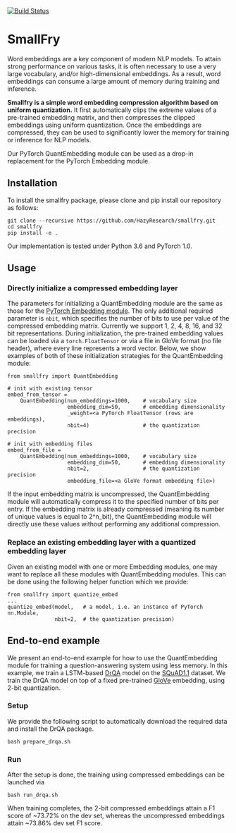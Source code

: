 [![Build Status](https://travis-ci.com/HazyResearch/smallfry.svg?token=SDDXppprxKsrJRr7hanX&branch=master)](https://travis-ci.com/HazyResearch/smallfry)

# SmallFry
Word embeddings are a key component of modern NLP models. To attain strong performance on various
tasks, it is often necessary to use a very large vocabulary, and/or high-dimensional embeddings.
As a result, word embeddings can consume a large amount of memory during training and inference. 

**Smallfry is a simple word embedding compression algorithm based on uniform quantization.** It first automatically clips the extreme values of a pre-trained embedding matrix, and then compresses the clipped embeddings using uniform quantization. Once the embeddings are compressed, they can be used to significantly lower the memory for training or inference for NLP models.

Our PyTorch QuantEmbedding module can be used as a drop-in replacement for the PyTorch Embedding module.

## Installation
To install the smallfry package, please clone and pip install our repository as follows:
```
git clone --recursive https://github.com/HazyResearch/smallfry.git
cd smallfry
pip install -e .
```
Our implementation is tested under Python 3.6 and PyTorch 1.0.

## Usage
### Directly initialize a compressed embedding layer
The parameters for initializing a QuantEmbedding module are the same as those for the [PyTorch Embedding module](https://pytorch.org/docs/stable/nn.html#embedding). The only additional required parameter is ```nbit```, which specifies the number of bits to use per value of the compressed embedding matrix. Currently we support 1, 2, 4, 8, 16, and 32 bit representations. During initialization, the pre-trained embedding values can be loaded via a ```torch.FloatTensor``` or via a file in GloVe format (no file header), where every line represents a word vector. Below, we show examples of both of these initialization strategies for the QuantEmbedding module:

```
from smallfry import QuantEmbedding

# init with existing tensor
embed_from_tensor = 
    QuantEmbedding(num_embeddings=1000,    # vocabulary size
                   embedding_dim=50,       # embedding dimensionality
                   _weight=<a PyTorch FloatTensor (rows are embeddings),
                   nbit=4)                 # the quantization precision

# init with embedding files
embed_from_file = 
    QuantEmbedding(num_embeddings=1000,    # vocabulary size
                   embedding_dim=50,       # embedding dimensionality
                   nbit=2,                 # the quantization precision
                   embedding_file=<a GloVe format embedding file>)
```
If the input embedding matrix is uncompressed, the QuantEmbedding module will automatically compress it to the specified number of bits per entry. If the embedding matrix is already compressed (meaning its number of unique values is equal to 2^n_bit), the QuantEmbedding module will directly use these values without performing any additional compression.

### Replace an existing embedding layer with a quantized embedding layer
Given an existing model with one or more Embedding modules, one may want to replace all these modules with QuantEmbedding modules.  This can be done using the following helper function which we provide:

```
from smallfry import quantize_embed
...
quantize_embed(model,   # a model, i.e. an instance of PyTorch nn.Module,
               nbit=2,  # the quantization precision)
```

## End-to-end example
We present an end-to-end example for how to use the QuantEmbedding module for training a question-answering system using less memory. In this example, we train a LSTM-based [DrQA](https://github.com/facebookresearch/DrQA) model on the [SQuAD1.1](https://rajpurkar.github.io/SQuAD-explorer/) dataset. We train the DrQA model on top of a fixed pre-trained [GloVe](https://nlp.stanford.edu/projects/glove/) embedding, using 2-bit quantization.

### Setup
We provide the following script to automatically download the required data and install the DrQA package.
```
bash prepare_drqa.sh
```

### Run
After the setup is done, the training using compressed embeddings can be launched via
```
bash run_drqa.sh
```
When training completes, the 2-bit compressed embeddings attain a F1 score of ~73.72% on the dev set, whereas the uncompressed embeddings attain ~73.86% dev set F1 score.
